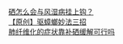   
[硒怎么会与风湿病挂上钩？](http://www.dianyue.me/archives/759/fcz98iphnoktmcb1/)  
[【原创】驱蟑螂妙法三招](http://www.dianyue.me/archives/694/9kn7jp7h29t11l8s/)  
[肺纤维化的症状靠补硒缓解可行吗](http://www.dianyue.me/archives/755/0own0tr6u5982g9b/)
